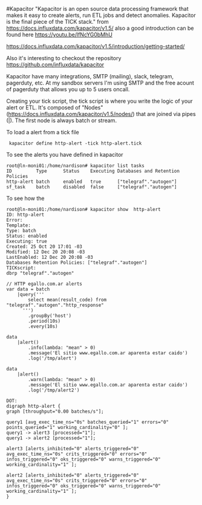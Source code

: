 #Kapacitor
"Kapacitor is an open source data processing framework that makes it easy to create alerts, run ETL jobs and detect anomalies. Kapacitor is the final piece of the TICK stack." from https://docs.influxdata.com/kapacitor/v1.5/ also a good introduction can be found here https://youtu.be/lfNcYG0bMhU 

https://docs.influxdata.com/kapacitor/v1.5/introduction/getting-started/

Also it's interesting to checkout the repository https://github.com/influxdata/kapacitor

Kapacitor have many integrations, SMTP (mailing), slack, telegram, pagerduty, etc. At my sandbox servers I'm using SMTP and the free acount of pagerduty that allows you up to 5 users oncall.

Creating your tick script, the tick script is where you write the logic of your alert or ETL. It's composed of "Nodes" (https://docs.influxdata.com/kapacitor/v1.5/nodes/) that are joined via pipes (|). The first node is always batch or stream.

To load a alert from a tick file
```
 kapacitor define http-alert -tick http-alert.tick
```

To see the alerts you have defined in kapacitor
```
root@ln-moni01:/home/nardison# kapacitor list tasks
ID         Type      Status    Executing Databases and Retention Policies
http-alert batch     enabled   true      ["telegraf"."autogen"]
sf_task    batch     disabled  false     ["telegraf"."autogen"]
```

To see how the 

```
root@ln-moni01:/home/nardison# kapacitor show  http-alert
ID: http-alert
Error:
Template:
Type: batch
Status: enabled
Executing: true
Created: 25 Oct 20 17:01 -03
Modified: 12 Dec 20 20:08 -03
LastEnabled: 12 Dec 20 20:08 -03
Databases Retention Policies: ["telegraf"."autogen"]
TICKscript:
dbrp "telegraf"."autogen"

// HTTP egallo.com.ar alerts
var data = batch
    |query('''
        select mean(result_code) from "telegraf"."autogen"."http_response"
      ''')
        .groupBy('host')
        .period(10s)
        .every(10s)

data
    |alert()
        .info(lambda: "mean" > 0)
        .message('El sitio www.egallo.com.ar aparenta estar caido')
        .log('/tmp/alert')

data
    |alert()
        .warn(lambda: "mean" > 0)
        .message('El sitio www.egallo.com.ar aparenta estar caido')
        .log('/tmp/alert2')

DOT:
digraph http-alert {
graph [throughput="0.00 batches/s"];

query1 [avg_exec_time_ns="0s" batches_queried="1" errors="0" points_queried="1" working_cardinality="0" ];
query1 -> alert3 [processed="1"];
query1 -> alert2 [processed="1"];

alert3 [alerts_inhibited="0" alerts_triggered="0" avg_exec_time_ns="0s" crits_triggered="0" errors="0" infos_triggered="0" oks_triggered="0" warns_triggered="0" working_cardinality="1" ];

alert2 [alerts_inhibited="0" alerts_triggered="0" avg_exec_time_ns="0s" crits_triggered="0" errors="0" infos_triggered="0" oks_triggered="0" warns_triggered="0" working_cardinality="1" ];
}
```
